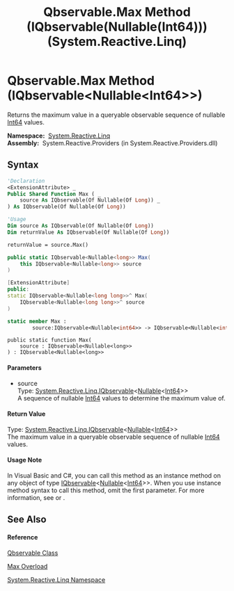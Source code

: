 ﻿---
title: Qbservable.Max Method (IQbservable(Nullable(Int64))) (System.Reactive.Linq)
TOCTitle: Max Method (IQbservable(Nullable(Int64)))
ms:assetid: M:System.Reactive.Linq.Qbservable.Max(System.Reactive.Linq.IQbservable{System.Nullable{System.Int64}})
ms:mtpsurl: https://msdn.microsoft.com/en-us/library/system.reactive.linq.qbservable.max(v=VS.103)
ms:contentKeyID: 36068802
ms.date: 06/28/2011
mtps_version: v=VS.103
dev_langs:
- vb
- csharp
- c++
- fsharp
- jscript
---

# Qbservable.Max Method (IQbservable\<Nullable\<Int64\>\>)

Returns the maximum value in a queryable observable sequence of nullable [Int64](https://msdn.microsoft.com/en-us/library/6yy583ek) values.

**Namespace:**  [System.Reactive.Linq](hh211929\(v=vs.103\).md)  
**Assembly:**  System.Reactive.Providers (in System.Reactive.Providers.dll)

## Syntax

``` vb
'Declaration
<ExtensionAttribute> _
Public Shared Function Max ( _
    source As IQbservable(Of Nullable(Of Long)) _
) As IQbservable(Of Nullable(Of Long))
```

``` vb
'Usage
Dim source As IQbservable(Of Nullable(Of Long))
Dim returnValue As IQbservable(Of Nullable(Of Long))

returnValue = source.Max()
```

``` csharp
public static IQbservable<Nullable<long>> Max(
    this IQbservable<Nullable<long>> source
)
```

``` c++
[ExtensionAttribute]
public:
static IQbservable<Nullable<long long>>^ Max(
    IQbservable<Nullable<long long>>^ source
)
```

``` fsharp
static member Max : 
        source:IQbservable<Nullable<int64>> -> IQbservable<Nullable<int64>> 
```

``` jscript
public static function Max(
    source : IQbservable<Nullable<long>>
) : IQbservable<Nullable<long>>
```

#### Parameters

  - source  
    Type: [System.Reactive.Linq.IQbservable](hh229328\(v=vs.103\).md)\<[Nullable](https://msdn.microsoft.com/en-us/library/b3h38hb0)\<[Int64](https://msdn.microsoft.com/en-us/library/6yy583ek)\>\>  
    A sequence of nullable [Int64](https://msdn.microsoft.com/en-us/library/6yy583ek) values to determine the maximum value of.  

#### Return Value

Type: [System.Reactive.Linq.IQbservable](hh229328\(v=vs.103\).md)\<[Nullable](https://msdn.microsoft.com/en-us/library/b3h38hb0)\<[Int64](https://msdn.microsoft.com/en-us/library/6yy583ek)\>\>  
The maximum value in a queryable observable sequence of nullable [Int64](https://msdn.microsoft.com/en-us/library/6yy583ek) values.  

#### Usage Note

In Visual Basic and C\#, you can call this method as an instance method on any object of type [IQbservable](hh229328\(v=vs.103\).md)\<[Nullable](https://msdn.microsoft.com/en-us/library/b3h38hb0)\<[Int64](https://msdn.microsoft.com/en-us/library/6yy583ek)\>\>. When you use instance method syntax to call this method, omit the first parameter. For more information, see [](https://msdn.microsoft.com/en-us/library/Bb384936) or [](https://msdn.microsoft.com/en-us/library/Bb383977).

## See Also

#### Reference

[Qbservable Class](hh211693\(v=vs.103\).md)

[Max Overload](hh212079\(v=vs.103\).md)

[System.Reactive.Linq Namespace](hh211929\(v=vs.103\).md)

